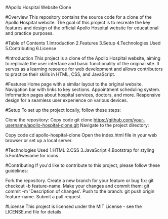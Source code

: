 
#Apollo Hospital Website Clone
 
 
#Overview
This repository contains the source code for a clone of the Apollo Hospital website. The goal of this project is to recreate the key features and design of the official Apollo Hospital website for educational and practice purposes.

#Table of Contents
  1.Introduction
  2.Features
  3.Setup
  4.Technologies Used
  5.Contributing
  6.License


#Introduction
  This project is a clone of the Apollo Hospital website, aiming to replicate the user interface and basic functionality of the original site. It serves as a learning resource for web development and allows contributors to practice their skills in HTML, CSS, and JavaScript.

#Features
Home page with a similar layout to the original website.
Navigation bar with links to key sections.
Appointment scheduling system.
Information pages about hospital services, doctors, and more.
Responsive design for a seamless user experience on various devices.

#Setup
To set up the project locally, follow these steps:

Clone the repository:
Copy code
git clone https://github.com/your-username/apollo-hospital-clone.git
Navigate to the project directory:


Copy code
cd apollo-hospital-clone
Open the index.html file in your web browser or set up a local server.

#Technologies Used
1.HTML
2.CSS
3.JavaScript
4.Bootstrap for styling
5.FontAwesome for icons

#Contributing
If you'd like to contribute to this project, please follow these guidelines:

Fork the repository.
Create a new branch for your feature or bug fix: git checkout -b feature-name.
Make your changes and commit them: git commit -m 'Description of changes'.
Push to the branch: git push origin feature-name.
Submit a pull request.

#License
This project is licensed under the MIT License - see the LICENSE.md file for details
